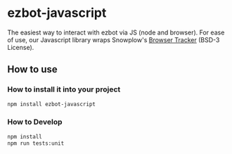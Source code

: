 # ezbot-javascript

The easiest way to interact with ezbot via JS (node and browser). For ease of use, our Javascript library wraps Snowplow's [Browser Tracker](https://www.npmjs.com/package/@snowplow/browser-tracker) (BSD-3 License).

## How to use

### How to install it into your project

```bash
npm install ezbot-javascript
```

### How to Develop

```bash
npm install
npm run tests:unit
```
